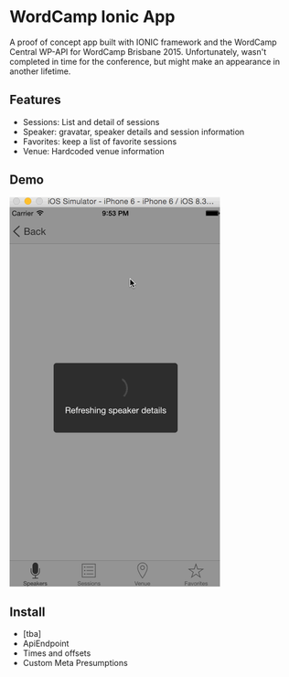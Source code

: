 # WordCamp Ionic App

A proof of concept app built with IONIC framework and the WordCamp Central WP-API for WordCamp Brisbane 2015. Unfortunately, wasn't
completed in time for the conference, but might make an appearance in another lifetime.

## Features

- Sessions: List and detail of sessions
- Speaker: gravatar, speaker details and session information
- Favorites: keep a list of favorite sessions
- Venue: Hardcoded venue information

## Demo

![](https://github.com/tareiking/wc-ionic/blob/master/wc-ionic-demo.gif)

## Install

- [tba]
- ApiEndpoint
- Times and offsets
- Custom Meta Presumptions

